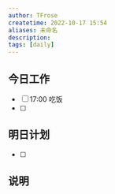```yaml
---
author: TFrose
createtime: 2022-10-17 15:54
aliases: 未命名
description:
tags: [daily]
---
```



## 今日工作
- [ ] 17:00 吃饭
- [ ] 

## 明日计划
- [ ] 

## 说明
